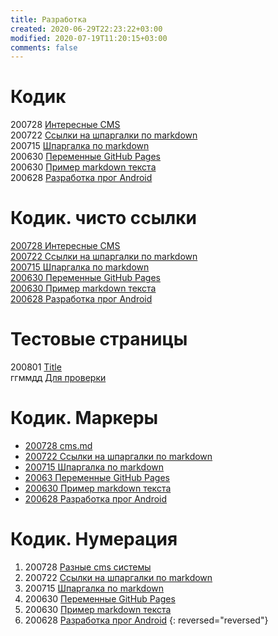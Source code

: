 ```yaml
---
title: Разработка
created: 2020-06-29T22:23:22+03:00
modified: 2020-07-19T11:20:15+03:00
comments: false
---
```


# Кодик

200728 [Интересные CMS](./200728_cms.md)  
200722 [Ссылки на шпаргалки по markdown](./200722_markdown.md)  
200715 [Шпаргалка по markdown](./200715_md_шпаргалка.md)  
200630 [Переменные GitHub Pages](./200630-gh-pages-vars.md)  
200630 [Пример markdown текста](./200630-md-example.md)  
200628 [Разработка прог Android](200628_android_разработка.md)  


# Кодик. чисто ссылки

[200728 Интересные CMS](./200728_cms.md)  
[200722 Ссылки на шпаргалки по markdown](./200722_markdown.md)  
[200715 Шпаргалка по markdown](./200715_md_шпаргалка.md)  
[200630 Переменные GitHub Pages](./200630-gh-pages-vars.md)  
[200630 Пример markdown текста](./200630-md-example.md)  
[200628 Разработка прог Android](200628_android_разработка.md)  

# Тестовые страницы


200801 [Title](./Link.md)  
ггммдд [Для проверки](../beta)  

# Кодик. Маркеры

* [200728 cms.md](./200728_cms.md)  
* [200722 Ссылки на шпаргалки по markdown](./200722_markdown.md)  
* [200715 Шпаргалка по markdown](./200715_md_шпаргалка.md)  
* [20063 Переменные GitHub Pages](./200630-gh-pages-vars.md)  
* [200630 Пример markdown текста](./200630-md-example.md)  
* [200628 Разработка прог Android](200628_android_разработка.md)


# Кодик. Нумерация

1. 200728 [Разные cms системы](./200728_cms.md)  
1. 200722 [Ссылки на шпаргалки по markdown](./200722_markdown.md)  
1. 200715 [Шпаргалка по markdown](./200715_md_шпаргалка.md)  
1. 200630 [Переменные GitHub Pages](./200630-gh-pages-vars.md)  
1. 200630 [Пример markdown текста](./200630-md-example.md)  
1. 200628 [Разработка прог Android](200628_android_разработка.md)
{: reversed="reversed"}
